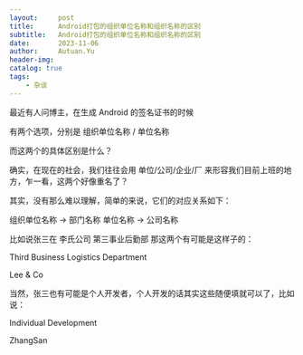 ```yaml
---
layout:     post
title:      Android打包的组织单位名称和组织名称的区别
subtitle:   Android打包的组织单位名称和组织名称的区别
date:       2023-11-06
author:     Autuan.Yu
header-img: 
catalog: true
tags:
    - 杂谈
---
```


最近有人问博主，在生成 Android 的签名证书的时候

有两个选项，分别是 组织单位名称 / 单位名称 

而这两个的具体区别是什么？  

确实，在现在的社会，我们往往会用 单位/公司/企业/厂 来形容我们目前上班的地方，乍一看，这两个好像重名了？  

其实，没有那么难以理解，简单的来说，它们的对应关系如下：

组织单位名称 ->  部门名称
单位名称 -> 公司名称

比如说张三在 李氏公司 第三事业后勤部
那这两个有可能是这样子的：

Third Business Logistics Department

Lee & Co

当然，张三也有可能是个人开发者，个人开发的话其实这些随便填就可以了，比如说：

Individual Development

ZhangSan


